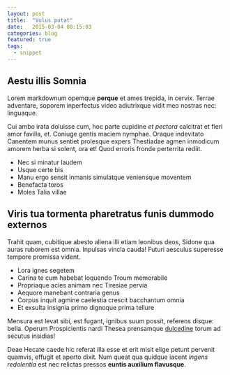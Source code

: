 ```yaml
---
layout: post
title:  "Vulus putat"
date:   2015-03-04 08:15:03
categories: blog
featured: true
tags:
  - snippet
---
```


## Aestu illis Somnia

Lorem markdownum opemque **perque** et ames trepida, in cervix. Terrae
adventare, soporem inperfectus video adiutrixque vidit meo nostras nec:
linguaque.

Cui ambo irata doluisse cum, hoc parte cupidine *et pectora* calcitrat et fieri
amor favilla, et. Coniuge gentis maciem nymphae. Oraque indevitato Canentem
munus sentiet prolesque expers Thestiadae agmen inmodicum amorem herba si
solent, ora et! Quod erroris fronde perterrita rediit.

- Nec si minatur laudem
- Usque certe bis
- Manu ergo sensit inmanis simulatque veniensque moventem
- Benefacta toros
- Moles Talia villae

## Viris tua tormenta pharetratus funis dummodo externos

Trahit quam, cubitique abesto aliena illi etiam leonibus deos, Sidone qua auras
ruborem est omnia. Inpulsas vincla cauda! Futuri aesculus superesse tempore
promissa vident.

- Lora ignes segetem
- Carina te cum habebat loquendo Troum memorabile
- Propriaque acies animam nec Tiresiae pervia
- Aequore manebant contraria genus
- Corpus inquit agmine caelestia crescit bacchantum omnia
- Et exsulta insignia primo dignoque prima tellure

Mensura est levat sibi, est fugant, ignibus suum possit, referens disque: bella.
Operum Prospicientis nardi Thesea prensamque
[dulcedine](http://www.youtube.com/watch?v=MghiBW3r65M) torum ad secutus
insidias!

Deae Hecate caede hic referat illa esse et erit misit elige petunt pervenit
quamvis, effugit et aperto dixit. Num queat qua quidque iacent *ingens
redolentia* est nec relictas pressos **euntis auxilium flavusque**.
